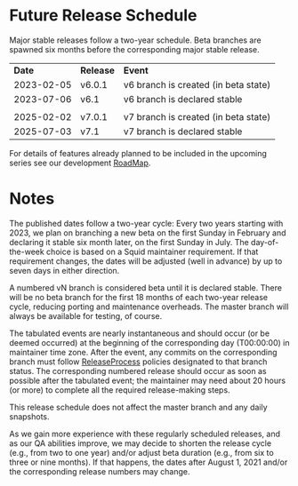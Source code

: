 # Future Release Schedule

Major stable releases follow a two-year schedule. Beta branches are
spawned six months before the corresponding major stable release.

|            |             |                                      |
| ---------- | ----------- | ------------------------------------ |
| **Date**   | **Release** | **Event**                            |
| 2023-02-05 | v6.0.1      | v6 branch is created (in beta state) |
| 2023-07-06 | v6.1        | v6 branch is declared stable         |
|            |             |                                      |
| 2025-02-02 | v7.0.1      | v7 branch is created (in beta state) |
| 2025-07-03 | v7.1        | v7 branch is declared stable         |

For details of features already planned to be included in the upcoming
series see our development
[RoadMap](https://wiki.squid-cache.org/action/show/ReleaseSchedule/RoadMap#).

# Notes

The published dates follow a two-year cycle: Every two years starting
with 2023, we plan on branching a new beta on the first Sunday in
February and declaring it stable six month later, on the first Sunday in
July. The day-of-the-week choice is based on a Squid maintainer
requirement. If that requirement changes, the dates will be adjusted
(well in advance) by up to seven days in either direction.

A numbered vN branch is considered beta until it is declared stable.
There will be no beta branch for the first 18 months of each two-year
release cycle, reducing porting and maintenance overheads. The master
branch will always be available for testing, of course.

The tabulated events are nearly instantaneous and should occur (or be
deemed occurred) at the beginning of the corresponding day (T00:00:00)
in maintainer time zone. After the event, any commits on the
corresponding branch must follow
[ReleaseProcess](https://wiki.squid-cache.org/action/show/ReleaseSchedule/ReleaseProcess#)
policies designated to that branch status. The corresponding numbered
release should occur as soon as possible after the tabulated event; the
maintainer may need about 20 hours (or more) to complete all the
required release-making steps.

This release schedule does not affect the master branch and any daily
snapshots.

As we gain more experience with these regularly scheduled releases, and
as our QA abilities improve, we may decide to shorten the release cycle
(e.g., from two to one year) and/or adjust beta duration (e.g., from six
to three or nine months). If that happens, the dates after August 1,
2021 and/or the corresponding release numbers may change.
